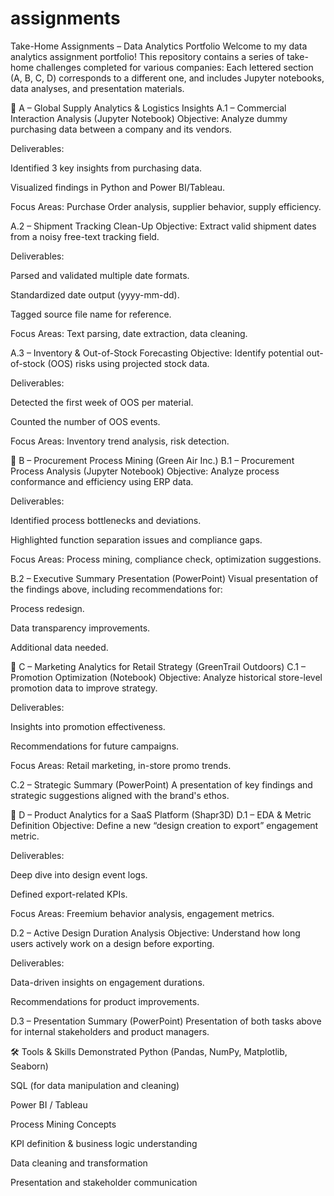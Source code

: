 # assignments
Take-Home Assignments – Data Analytics Portfolio
Welcome to my data analytics assignment portfolio!
This repository contains a series of take-home challenges completed for various companies: Each lettered section (A, B, C, D) corresponds to a different one, and includes Jupyter notebooks, data analyses, and presentation materials.

📁 A – Global Supply Analytics & Logistics Insights
A.1 – Commercial Interaction Analysis (Jupyter Notebook)
Objective: Analyze dummy purchasing data between a company and its vendors.

Deliverables:

Identified 3 key insights from purchasing data.

Visualized findings in Python and Power BI/Tableau.

Focus Areas: Purchase Order analysis, supplier behavior, supply efficiency.

A.2 – Shipment Tracking Clean-Up
Objective: Extract valid shipment dates from a noisy free-text tracking field.

Deliverables:

Parsed and validated multiple date formats.

Standardized date output (yyyy-mm-dd).

Tagged source file name for reference.

Focus Areas: Text parsing, date extraction, data cleaning.

A.3 – Inventory & Out-of-Stock Forecasting
Objective: Identify potential out-of-stock (OOS) risks using projected stock data.

Deliverables:

Detected the first week of OOS per material.

Counted the number of OOS events.

Focus Areas: Inventory trend analysis, risk detection.

📁 B – Procurement Process Mining (Green Air Inc.)
B.1 – Procurement Process Analysis (Jupyter Notebook)
Objective: Analyze process conformance and efficiency using ERP data.

Deliverables:

Identified process bottlenecks and deviations.

Highlighted function separation issues and compliance gaps.

Focus Areas: Process mining, compliance check, optimization suggestions.

B.2 – Executive Summary Presentation (PowerPoint)
Visual presentation of the findings above, including recommendations for:

Process redesign.

Data transparency improvements.

Additional data needed.

📁 C – Marketing Analytics for Retail Strategy (GreenTrail Outdoors)
C.1 – Promotion Optimization (Notebook)
Objective: Analyze historical store-level promotion data to improve strategy.

Deliverables:

Insights into promotion effectiveness.

Recommendations for future campaigns.

Focus Areas: Retail marketing, in-store promo trends.

C.2 – Strategic Summary (PowerPoint)
A presentation of key findings and strategic suggestions aligned with the brand's ethos.

📁 D – Product Analytics for a SaaS Platform (Shapr3D)
D.1 – EDA & Metric Definition
Objective: Define a new “design creation to export” engagement metric.

Deliverables:

Deep dive into design event logs.

Defined export-related KPIs.

Focus Areas: Freemium behavior analysis, engagement metrics.

D.2 – Active Design Duration Analysis
Objective: Understand how long users actively work on a design before exporting.

Deliverables:

Data-driven insights on engagement durations.

Recommendations for product improvements.

D.3 – Presentation Summary (PowerPoint)
Presentation of both tasks above for internal stakeholders and product managers.

🛠️ Tools & Skills Demonstrated
Python (Pandas, NumPy, Matplotlib, Seaborn)

SQL (for data manipulation and cleaning)

Power BI / Tableau

Process Mining Concepts

KPI definition & business logic understanding

Data cleaning and transformation

Presentation and stakeholder communication
